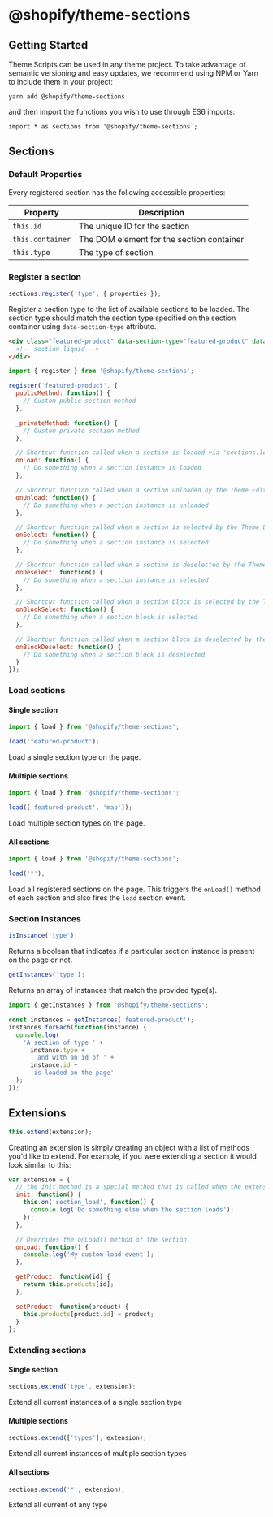 # @shopify/theme-sections

## Getting Started

Theme Scripts can be used in any theme project. To take advantage of semantic versioning and easy updates, we recommend using NPM or Yarn to include them in your project:

```
yarn add @shopify/theme-sections
```

and then import the functions you wish to use through ES6 imports:

```
import * as sections from '@shopify/theme-sections`;
```

## Sections

### Default Properties

Every registered section has the following accessible properties:

| Property         | Description                               |
| ---------------- | ----------------------------------------- |
| `this.id`        | The unique ID for the section             |
| `this.container` | The DOM element for the section container |
| `this.type`      | The type of section                       |

### Register a section

```js
sections.register('type', { properties });
```

Register a section type to the list of available sections to be loaded. The section type should match the section type specified on the section container using `data-section-type` attribute.

```html
<div class="featured-product" data-section-type="featured-product" data-section-id="{{ section.id }}">
  <!-- section liquid -->
</div>
```

```js
import { register } from '@shopify/theme-sections';

register('featured-product', {
  publicMethod: function() {
    // Custom public section method
  },

  _privateMethod: function() {
    // Custom private section method
  },

  // Shortcut function called when a section is loaded via 'sections.load()' or by the Theme Editor 'shopify:section:load' event.
  onLoad: function() {
    // Do something when a section instance is loaded
  },

  // Shortcut function called when a section unloaded by the Theme Editor 'shopify:section:unload' event.
  onUnload: function() {
    // Do something when a section instance is unloaded
  },

  // Shortcut function called when a section is selected by the Theme Editor 'shopify:section:select' event.
  onSelect: function() {
    // Do something when a section instance is selected
  },

  // Shortcut function called when a section is deselected by the Theme Editor 'shopify:section:deselect' event.
  onDeselect: function() {
    // Do something when a section instance is selected
  },

  // Shortcut function called when a section block is selected by the Theme Editor 'shopify:block:select' event.
  onBlockSelect: function() {
    // Do something when a section block is selected
  },

  // Shortcut function called when a section block is deselected by the Theme Editor 'shopify:block:deselect' event.
  onBlockDeselect: function() {
    // Do something when a section block is deselected
  }
});
```

### Load sections

#### Single section

```js
import { load } from '@shopify/theme-sections';

load('featured-product');
```

Load a single section type on the page.

#### Multiple sections

```js
import { load } from '@shopify/theme-sections';

load(['featured-product', 'map']);
```

Load multiple section types on the page.

#### All sections

```js
import { load } from '@shopify/theme-sections';

load('*');
```

Load all registered sections on the page. This triggers the `onLoad()` method of each section and also fires the `load` section event.

### Section instances

```js
isInstance('type');
```

Returns a boolean that indicates if a particular section instance is present on
the page or not.

```js
getInstances('type');
```

Returns an array of instances that match the provided type(s).

```js
import { getInstances } from '@shopify/theme-sections';

const instances = getInstances('featured-product');
instances.forEach(function(instance) {
  console.log(
    'A section of type ' +
      instance.type +
      ' and with an id of ' +
      instance.id +
      'is loaded on the page'
  );
});
```

## Extensions

```js
this.extend(extension);
```

Creating an extension is simply creating an object with a list of methods you'd like to extend. For example, if you were extending a section it would look similar to this:

```js
var extension = {
  // the init method is a special method that is called when the extension is loaded. It is not available for the section to use.
  init: function() {
    this.on('section_load', function() {
      console.log('Do something else when the section loads');
    });
  },

  // Overrides the onLoad() method of the section
  onLoad: function() {
    console.log('My custom load event');
  },

  getProduct: function(id) {
    return this.products[id];
  },

  setProduct: function(product) {
    this.products[product.id] = product;
  }
};
```

### Extending sections

#### Single section

```js
sections.extend('type', extension);
```

Extend all current instances of a single section type

#### Multiple sections

```js
sections.extend(['types'], extension);
```

Extend all current instances of multiple section types

#### All sections

```js
sections.extend('*', extension);
```

Extend all current of any type
